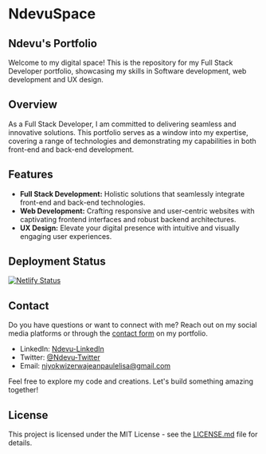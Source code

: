 # NdevuSpace

## Ndevu's Portfolio

Welcome to my digital space! This is the repository for my Full Stack Developer portfolio, showcasing my skills in Software development, web development and UX design.

## Overview

As a Full Stack Developer, I am committed to delivering seamless and innovative solutions. This portfolio serves as a window into my expertise, covering a range of technologies and demonstrating my capabilities in both front-end and back-end development.

## Features

- **Full Stack Development:** Holistic solutions that seamlessly integrate front-end and back-end technologies.
- **Web Development:** Crafting responsive and user-centric websites with captivating frontend interfaces and robust backend architectures.
- **UX Design:** Elevate your digital presence with intuitive and visually engaging user experiences.

## Deployment Status

[![Netlify Status](https://api.netlify.com/api/v1/badges/a9e4b7ce-1ea6-45f4-8bb2-95563b978c99/deploy-status)](https://app.netlify.com/sites/ndevuspace/deploys)

## Contact

Do you have questions or want to connect with me? Reach out on my social media platforms or through the [contact form](#fragment) on my portfolio.

- LinkedIn: [Ndevu-LinkedIn](www.linkedin.com/in/jean-paul-elisa)
- Twitter: [@Ndevu-Twitter](https://twitter.com)
- Email: <niyokwizerwajeanpaulelisa@gmail.com>

Feel free to explore my code and creations. Let's build something amazing together!

## License

This project is licensed under the MIT License - see the [LICENSE.md](LICENSE.md) file for details.
